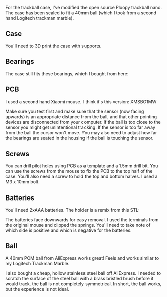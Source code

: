 For the trackball case, I've modified the open source Ploopy trackball nano.
The case has been scaled to fit a 40mm ball (which I took from a second hand Logitech trackman marble).

## Case
You'll need to 3D print the case with supports.

## Bearings
The case still fits these bearings, which I bought from here:

## PCB
I used a second hand Xiaomi mouse. I think it's this version: XMSBO1MW


Make sure you test first and make sure that the sensor (now facing upwards) is an appropriate distance from the ball, and that other pointing devices are disconnected from your computer.
If the ball is too close to the sensor you might get unintentional tracking. If the sensor is too far away from the ball the cursor won't move. You may also need to adjust how far the bearings are seated in the housing if the ball is touching the sensor.

## Screws
You can drill pilot holes using PCB as a template and a 1.5mm drill bit. You can use the screws from the mouse to fix the PCB to the top half of the case.
You'll also need a screw to hold the top and bottom halves. I used a M3 x 10mm bolt.

## Batteries
You'll need 2xAAA batteries.  The holder is a remix from this STL:

The batteries face downwards for easy removal.
I used the terminals from the original mouse and clipped the springs.  You'll need to take note of which side is positive and which is negative for the batteries.

## Ball
A 40mm POM ball from AliExpress works great! Feels and works similar to my Logitech Trackman Marble.  

I also bought a cheap, hollow stainless steel ball off AliExpress. I needed to scratch the surface of the steel ball with a brass bristled brush before it would track. the ball is not completely symmetrical. In short, the ball works, but the experience is not ideal.

